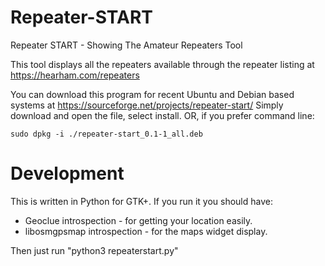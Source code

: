 # Repeater-START
Repeater START - Showing The Amateur Repeaters Tool

This tool displays all the repeaters available through the repeater listing at https://hearham.com/repeaters

You can download this program for recent Ubuntu and Debian based systems at https://sourceforge.net/projects/repeater-start/
Simply download and open the file, select install. OR, if you prefer command line:

```
sudo dpkg -i ./repeater-start_0.1-1_all.deb
```

# Development
This is written in Python for GTK+. If you run it you should have:
* Geoclue introspection - for getting your location easily.
* libosmgpsmap introspection - for the maps widget display.

Then just run "python3 repeaterstart.py"
